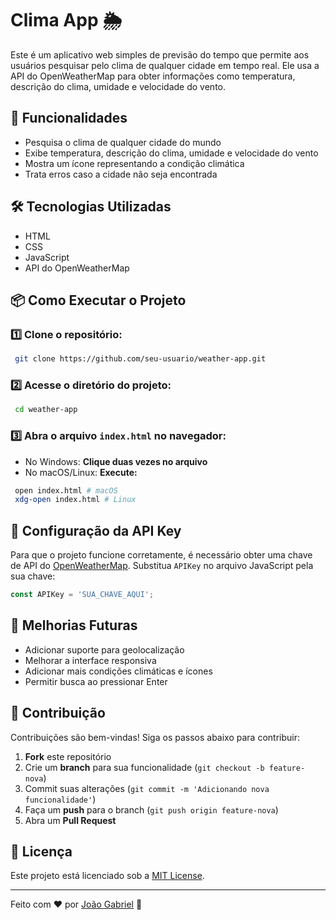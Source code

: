 # Clima App 🌦️

Este é um aplicativo web simples de previsão do tempo que permite aos usuários pesquisar pelo clima de qualquer cidade em tempo real. Ele usa a API do OpenWeatherMap para obter informações como temperatura, descrição do clima, umidade e velocidade do vento.

## 🚀 Funcionalidades

- Pesquisa o clima de qualquer cidade do mundo
- Exibe temperatura, descrição do clima, umidade e velocidade do vento
- Mostra um ícone representando a condição climática
- Trata erros caso a cidade não seja encontrada

## 🛠️ Tecnologias Utilizadas

- HTML
- CSS
- JavaScript
- API do OpenWeatherMap

## 📦 Como Executar o Projeto

### 1️⃣ Clone o repositório:
```bash
 git clone https://github.com/seu-usuario/weather-app.git
```

### 2️⃣ Acesse o diretório do projeto:
```bash
 cd weather-app
```

### 3️⃣ Abra o arquivo `index.html` no navegador:
- No Windows: **Clique duas vezes no arquivo**
- No macOS/Linux: **Execute:**
```bash
 open index.html # macOS
 xdg-open index.html # Linux
```

## 🔑 Configuração da API Key
Para que o projeto funcione corretamente, é necessário obter uma chave de API do [OpenWeatherMap](https://openweathermap.org/api). Substitua `APIKey` no arquivo JavaScript pela sua chave:
```js
const APIKey = 'SUA_CHAVE_AQUI';
```

## 📌 Melhorias Futuras
- Adicionar suporte para geolocalização
- Melhorar a interface responsiva
- Adicionar mais condições climáticas e ícones
- Permitir busca ao pressionar Enter

## 🤝 Contribuição
Contribuições são bem-vindas! Siga os passos abaixo para contribuir:
1. **Fork** este repositório
2. Crie um **branch** para sua funcionalidade (`git checkout -b feature-nova`)
3. Commit suas alterações (`git commit -m 'Adicionando nova funcionalidade'`)
4. Faça um **push** para o branch (`git push origin feature-nova`)
5. Abra um **Pull Request**

## 📜 Licença
Este projeto está licenciado sob a [MIT License](LICENSE).

---

Feito com ❤️ por [João Gabriel](https://github.com/JoaoGabrielRLP) 🚀

